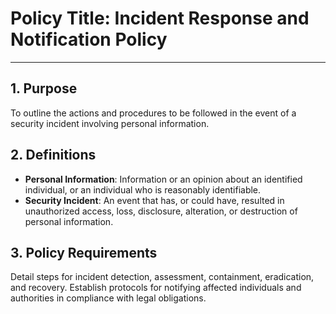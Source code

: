 # Policy Title: Incident Response and Notification Policy

---

## 1. Purpose

To outline the actions and procedures to be followed in the event of a security incident involving personal information.

## 2. Definitions

- **Personal Information**: Information or an opinion about an identified individual, or an individual who is reasonably identifiable.
- **Security Incident**: An event that has, or could have, resulted in unauthorized access, loss, disclosure, alteration, or destruction of personal information.

## 3. Policy Requirements

Detail steps for incident detection, assessment, containment, eradication, and recovery. Establish protocols for notifying affected individuals and authorities in compliance with legal obligations.
